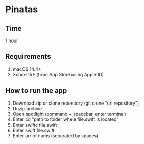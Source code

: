 # Pinatas

## Time
1 hour

## Requirements

1. macOS 14.4+
2. Xcode 15+ (from App Store using Apple ID)

## How to run the app

1. Download zip or clone repository (git clone "url repository")
2. Unzip archive
3. Open spotlight (command + spacebar, enter terminal)
4. Enter cd "path to folder whele file.swift is located"
5. Enter swiftc file.swift
6. Enter swift file.swift
7. Enter arr of nums (separated by spaces)
